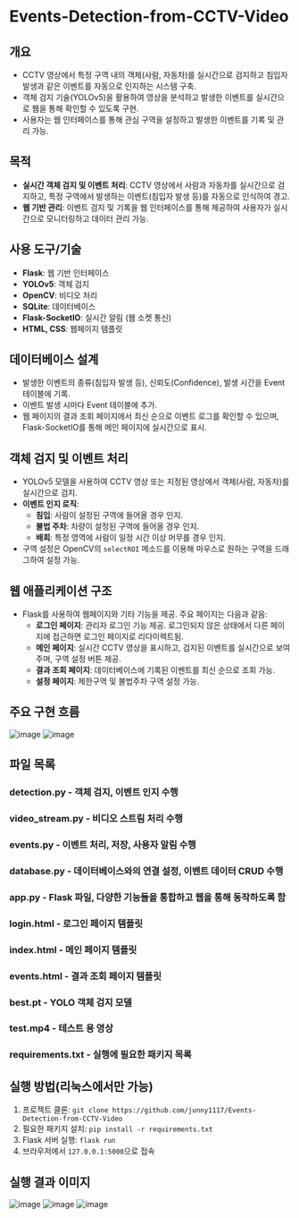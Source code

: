 # Events-Detection-from-CCTV-Video

## 개요
- CCTV 영상에서 특정 구역 내의 객체(사람, 자동차)를 실시간으로 검지하고 침입자 발생과 같은 이벤트를 자동으로 인지하는 시스템 구축.
- 객체 검지 기술(YOLOv5)을 활용하여 영상을 분석하고 발생한 이벤트를 실시간으로 웹을 통해 확인할 수 있도록 구현.
- 사용자는 웹 인터페이스를 통해 관심 구역을 설정하고 발생한 이벤트를 기록 및 관리 가능.

## 목적
- **실시간 객체 검지 및 이벤트 처리**: CCTV 영상에서 사람과 자동차를 실시간으로 검지하고, 특정 구역에서 발생하는 이벤트(침입자 발생 등)를 자동으로 인식하여 경고.
- **웹 기반 관리**: 이벤트 검지 및 기록을 웹 인터페이스를 통해 제공하여 사용자가 실시간으로 모니터링하고 데이터 관리 가능.

## 사용 도구/기술
- **Flask**: 웹 기반 인터페이스
- **YOLOv5**: 객체 검지
- **OpenCV**: 비디오 처리
- **SQLite**: 데이터베이스
- **Flask-SocketIO**: 실시간 알림 (웹 소켓 통신)
- **HTML, CSS**: 웹페이지 탬플릿

## 데이터베이스 설계
- 발생한 이벤트의 종류(침입자 발생 등), 신뢰도(Confidence), 발생 시간을 Event 테이블에 기록.
- 이벤트 발생 시마다 Event 테이블에 추가.
- 웹 페이지의 결과 조회 페이지에서 최신 순으로 이벤트 로그를 확인할 수 있으며, Flask-SocketIO를 통해 메인 페이지에 실시간으로 표시.

## 객체 검지 및 이벤트 처리
- YOLOv5 모델을 사용하여 CCTV 영상 또는 지정된 영상에서 객체(사람, 자동차)를 실시간으로 검지.
- **이벤트 인지 로직**:
  - **침입**: 사람이 설정된 구역에 들어올 경우 인지.
  - **불법 주차**: 차량이 설정된 구역에 들어올 경우 인지.
  - **배회**: 특정 영역에 사람이 일정 시간 이상 머무를 경우 인지.
- 구역 설정은 OpenCV의 `selectROI` 메소드를 이용해 마우스로 원하는 구역을 드래그하여 설정 가능.

## 웹 애플리케이션 구조
- Flask를 사용하여 웹페이지와 기타 기능을 제공. 주요 페이지는 다음과 같음:
  - **로그인 페이지**: 관리자 로그인 기능 제공. 로그인되지 않은 상태에서 다른 페이지에 접근하면 로그인 페이지로 리다이렉트됨.
  - **메인 페이지**: 실시간 CCTV 영상을 표시하고, 검지된 이벤트를 실시간으로 보여주며, 구역 설정 버튼 제공.
  - **결과 조회 페이지**: 데이터베이스에 기록된 이벤트를 최신 순으로 조회 가능.
  - **설정 페이지**: 제한구역 및 불법주차 구역 설정 가능.

## 주요 구현 흐름
![image](https://github.com/user-attachments/assets/06d24b35-fd87-44fe-ba15-0dce611c7176)
![image](https://github.com/user-attachments/assets/37d9f36d-3647-431d-aaea-a3507d8dae52)

## 파일 목록
### detection.py - 객체 검지, 이벤트 인지 수행
### video_stream.py - 비디오 스트림 처리 수행 
### events.py - 이벤트 처리, 저장, 사용자 알림 수행
### database.py - 데이터베이스와의 연결 설정, 이벤트 데이터 CRUD 수행
### app.py - Flask 파일, 다양한 기능들을 통합하고 웹을 통해 동작하도록 함
### login.html - 로그인 페이지 템플릿
### index.html - 메인 페이지 템플릿
### events.html - 결과 조회 페이지 템플릿
### best.pt - YOLO 객체 검지 모델
### test.mp4 - 테스트 용 영상
### requirements.txt - 실행에 필요한 패키지 목록

## 실행 방법(리눅스에서만 가능)
1. 프로젝트 클론: `git clone https://github.com/junny1117/Events-Detection-from-CCTV-Video`
2. 필요한 패키지 설치: `pip install -r requirements.txt`
3. Flask 서버 실행: `flask run`
4. 브라우저에서 `127.0.0.1:5000`으로 접속

## 실행 결과 이미지
![image](https://github.com/user-attachments/assets/b2daba03-e1b1-4e2e-b719-f178453c172e)
![image](https://github.com/user-attachments/assets/bc5bf651-99d7-404f-9315-ed72ce1d7362)
![image](https://github.com/user-attachments/assets/1c6dc02d-1f9e-412f-b850-3247f98023c9)
